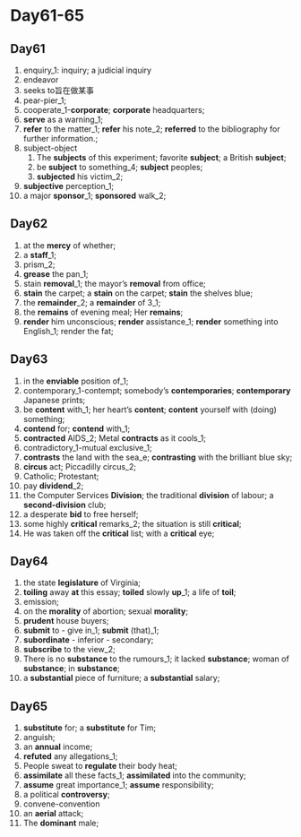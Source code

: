 # Day61-65

## Day61

1. enquiry_1: inquiry; a judicial inquiry
2. endeavor
3. seeks to旨在做某事
4. pear-pier_1;
5. cooperate_1-**corporate**; **corporate** headquarters;
6. **serve** as a warning_1;
7. **refer** to the matter_1; **refer** his note_2; **referred** to the bibliography for further information.;
8. subject-object
   1. The **subjects** of this experiment; favorite **subject**; a British **subject**;
   2. be **subject** to something_4; **subject** peoples;
   3. **subjected** his victim_2;
9. **subjective** perception_1;
10. a major **sponsor**_1;  **sponsored** walk_2;

## Day62

1. at the **mercy** of whether;
2. a **staff**_1;
3. prism_2;
4. **grease** the pan_1;
5. stain **removal**_1; the mayor’s **removal** from office;
6. **stain** the carpet; a **stain** on the carpet; **stain** the shelves blue;
7. the **remainder**_2; a **remainder** of 3_1;
8. the **remains** of evening meal; Her **remains**;
9. **render** him unconscious; **render** assistance_1; **render** something into English_1; render the fat;

## Day63

1. in the **enviable** position of_1;
2. contemporary_1-contempt; somebody’s **contemporaries**; **contemporary** Japanese prints;
3. be **content** with_1; her heart’s **content**; **content** yourself with (doing) something;
4. **contend** for; **contend** with_1;
5. **contracted** AIDS_2; Metal **contracts** as it cools_1;
6. contradictory_1-mutual exclusive_1;
7. **contrasts** the land with the sea_e; **contrasting** with the brilliant blue sky;
8. **circus** act; Piccadilly circus_2;
9. Catholic; Protestant;
10. pay **dividend**_2;
11. the Computer Services **Division**; the traditional **division** of labour; a **second-division** club;
12. a desperate **bid** to free herself;
13. some highly **critical** remarks_2; the situation is still **critical**;
14. He was taken off the **critical** list; with a **critical** eye;

## Day64

1. the state **legislature** of Virginia;
2. **toiling** away **at** this essay;  **toiled** slowly **up**_1; a life of **toil**;
3. emission;
4. on the **morality** of abortion; sexual **morality**;
5. **prudent** house buyers;
6. **submit** to - give in_1; **submit** (that)_1;
7. **subordinate** - inferior - secondary;
8. **subscribe** to the view_2;
9. There is no **substance** to the rumours_1; it lacked **substance**; woman of **substance**; in **substance**;
10. a **substantial** piece of furniture; a **substantial** salary;

## Day65

1. **substitute** for; a **substitute** for Tim;
2. anguish;
3. an **annual** income;
4. **refuted** any allegations_1;
5. People sweat to **regulate** their body heat;
6. **assimilate** all these facts_1; **assimilated** into the community;
7. **assume** great importance_1; **assume** responsibility;
8. a political **controversy**;
9. convene-convention
10. an **aerial** attack;
11. The **dominant** male;

